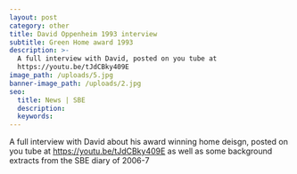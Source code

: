 ```yaml
---
layout: post
category: other
title: David Oppenheim 1993 interview
subtitle: Green Home award 1993
description: >-
  A full interview with David, posted on you tube at
  https://youtu.be/tJdCBky409E
image_path: /uploads/5.jpg
banner-image_path: /uploads/2.jpg
seo:
  title: News | SBE
  description:
  keywords:
---
```

A full interview with David about his award winning home deisgn, posted on you tube at https://youtu.be/tJdCBky409E as well as some background extracts from the SBE diary of 2006-7
